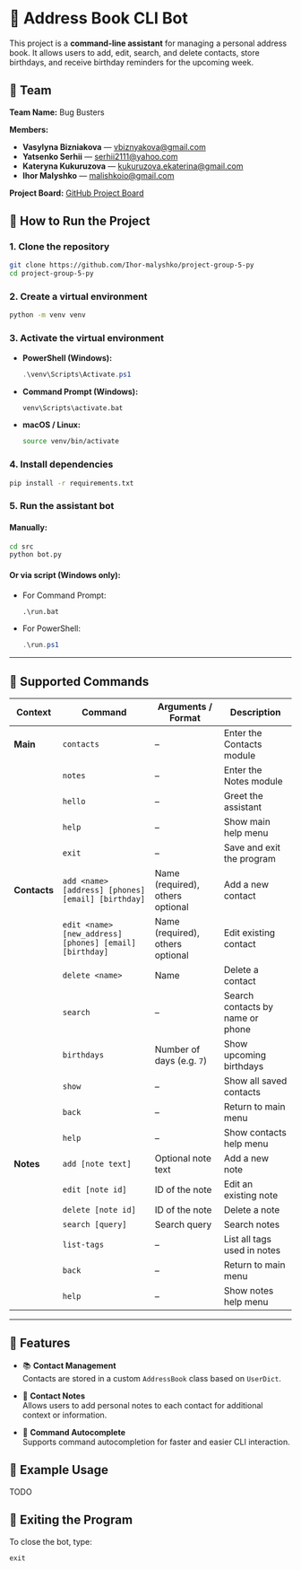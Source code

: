 # 🤖 Address Book CLI Bot

This project is a **command-line assistant** for managing a personal address book. It allows users to add, edit, search, and delete contacts, store birthdays, and receive birthday reminders for the upcoming week.

## 👥 Team

**Team Name:** Bug Busters

**Members:**
- **Vasylyna Bizniakova** — [vbiznyakova@gmail.com](mailto:vbiznyakova@gmail.com)
- **Yatsenko Serhii** — [serhii2111@yahoo.com](mailto:serhii2111@yahoo.com)
- **Kateryna Kukuruzova** — [kukuruzova.ekaterina@gmail.com](mailto:kukuruzova.ekaterina@gmail.com)
- **Ihor Malyshko** — [malishkoio@gmail.com](mailto:malishkoio@gmail.com)

**Project Board:** [GitHub Project Board](https://github.com/users/Ihor-malyshko/projects/4/views/1)

## 🚀 How to Run the Project

### 1. Clone the repository

```bash
git clone https://github.com/Ihor-malyshko/project-group-5-py
cd project-group-5-py
```

### 2. Create a virtual environment

```bash
python -m venv venv
```

### 3. Activate the virtual environment

* **PowerShell (Windows):**

  ```powershell
  .\venv\Scripts\Activate.ps1
  ```

* **Command Prompt (Windows):**

  ```cmd
  venv\Scripts\activate.bat
  ```

* **macOS / Linux:**

  ```bash
  source venv/bin/activate
  ```

### 4. Install dependencies

```bash
pip install -r requirements.txt
```

### 5. Run the assistant bot

#### Manually:

```bash
cd src
python bot.py
```

#### Or via script (Windows only):

* For Command Prompt:

  ```cmd
  .\run.bat
  ```

* For PowerShell:

  ```powershell
  .\run.ps1
  ```

---

## 💬 Supported Commands

| Context      | Command                                                 | Arguments / Format               | Description                      |
| ------------ | ------------------------------------------------------- | -------------------------------- | -------------------------------- |
| **Main**     | `contacts`                                              | –                                | Enter the Contacts module        |
|              | `notes`                                                 | –                                | Enter the Notes module           |
|              | `hello`                                                 | –                                | Greet the assistant              |
|              | `help`                                                  | –                                | Show main help menu              |
|              | `exit`                                                  | –                                | Save and exit the program        |
| **Contacts** | `add <name> [address] [phones] [email] [birthday]`      | Name (required), others optional | Add a new contact                |
|              | `edit <name> [new_address] [phones] [email] [birthday]` | Name (required), others optional | Edit existing contact            |
|              | `delete <name>`                                         | Name                             | Delete a contact                 |
|              | `search`                                                | –                                | Search contacts by name or phone |
|              | `birthdays`                                             | Number of days (e.g. `7`)        | Show upcoming birthdays          |
|              | `show`                                                  | –                                | Show all saved contacts          |
|              | `back`                                                  | –                                | Return to main menu              |
|              | `help`                                                  | –                                | Show contacts help menu          |
| **Notes**    | `add [note text]`                                       | Optional note text               | Add a new note                   |
|              | `edit [note id]`                                        | ID of the note                   | Edit an existing note            |
|              | `delete [note id]`                                      | ID of the note                   | Delete a note                    |
|              | `search [query]`                                        | Search query                     | Search notes                     |
|              | `list-tags`                                             | –                                | List all tags used in notes      |
|              | `back`                                                  | –                                | Return to main menu              |
|              | `help`                                                  | –                                | Show notes help menu             |



---

## 🧠 Features

- 📚 **Contact Management**  
  Contacts are stored in a custom `AddressBook` class based on `UserDict`.

- 📝 **Contact Notes**  
  Allows users to add personal notes to each contact for additional context or information.

- 🔡 **Command Autocomplete**  
  Supports command autocompletion for faster and easier CLI interaction.


## 🧪 Example Usage

TODO

## 🏁 Exiting the Program

To close the bot, type:

```
exit
```